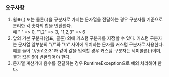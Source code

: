 ### 요구사항

1. 쉼표(,) 또는 콜론(:)을 구분자로 가지는 문자열을 전달하는 경우 구분자를 기준으로 분리한 각 숫자의 합을 반환한다.  
예 " " => 0, "1,2" => 3, "1,2,3" => 6
2. 앞의 기본 구분자(쉼표, 콜론) 외에 커스텀 구분자를 지정할 수 있다. 커스텀 구분자는 문자열 앞부분의 "//"와 "\n" 
사이에 위치하는 문자를 커스텀 구분자로 사용한다. 예를 들어 "//;\n1;2;3"과 같이 값을 입력할 경우 커스텀 구분자는
세미콜론(;)이며, 결과 값은 6이 반환되어야 한다.
3. 문자열 계산기에 음수를 전달하는 경우 RuntimeException으로 예외 처리해야 한다.
